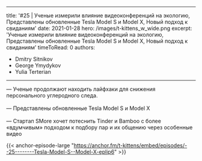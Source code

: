 
---
title: '#25 | Ученые измерили влияние видеоконференций на экологию, Представлены обновленные Tesla Model S и Model X, Новый подход к свиданиям'
date: 2021-01-28
hero: /images/t-kittens_w_wide.png
excerpt: 'Ученые измерили влияние видеоконференций на экологию, Представлены обновленные Tesla Model S и Model X, Новый подход к свиданиям'
timeToRead: 0
authors:
  - Dmitry Sitnikov
  - George Ymydykov
  - Yulia Terterian
---

— Ученые продолжают находить лайфхаки для снижения персонального углеродного следа.
<br/><br/>— Представлены обновленные Tesla Model S и Model X
<br/><br/>— Стартап SMore хочет потеснить Tinder и Bamboo с более «вдумчивым» подходом к подбору пар и их общению через особенные видео

{{< anchor-episode-large "https://anchor.fm/t-kittens/embed/episodes/--25--------Tesla-Model-S--Model-X-eplip6" >}}
